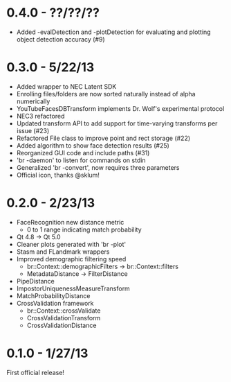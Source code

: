 0.4.0 - ??/??/??
================
* Added -evalDetection and -plotDetection for evaluating and plotting object detection accuracy (#9)

0.3.0 - 5/22/13
===============
* Added wrapper to NEC Latent SDK
* Enrolling files/folders are now sorted naturally instead of alpha numerically
* YouTubeFacesDBTransform implements Dr. Wolf's experimental protocol
* NEC3 refactored
* Updated transform API to add support for time-varying transforms per issue (#23)
* Refactored File class to improve point and rect storage (#22)
* Added algorithm to show face detection results (#25)
* Reorganized GUI code and include paths (#31)
* 'br -daemon' to listen for commands on stdin
* Generalized 'br -convert', now requires three parameters
* Official icon, thanks @sklum!

0.2.0 - 2/23/13
===============
* FaceRecognition new distance metric
  - 0 to 1 range indicating match probability
* Qt 4.8 -> Qt 5.0
* Cleaner plots generated with 'br -plot'
* Stasm and FLandmark wrappers
* Improved demographic filtering speed
  - br::Context::demographicFilters -> br::Context::filters
  - MetadataDistance -> FilterDistance
* PipeDistance
* ImpostorUniquenessMeasureTransform
* MatchProbabilityDistance
* CrossValidation framework
  - br::Context::crossValidate
  - CrossValidationTransform
  - CrossValidationDistance

0.1.0 - 1/27/13
===============
First official release!
